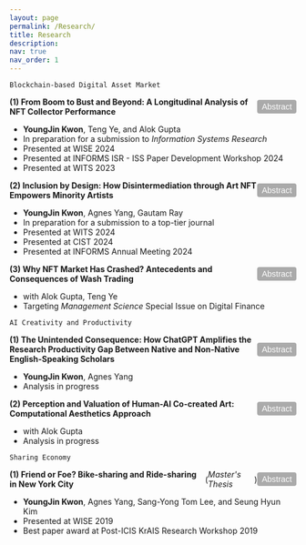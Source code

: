 ```yaml
---
layout: page
permalink: /Research/
title: Research
description:
nav: true
nav_order: 1
---
```


<!-- 1) Styles for the container, the title+button row, and the abstract button -->
<style>
  .paper-container {
    margin-bottom: 10px; /* Space between papers */
  }
  .paper-title-line {
    display: flex;
    justify-content: space-between; /* Title on left, button on right */
    align-items: center;
    margin-bottom: 4px;            /* Slight spacing below the line */
  }
  .abstract-button {
    background-color: #aaa;  /* Gray background */
    color: #ffffff;          /* White text */
    border: none;            /* Remove default border */
    border-radius: 4px;      /* Slightly round corners */
    padding: 4px 8px;        /* Spacing inside the button */
    cursor: pointer;
    font-size: 0.9rem;
    font-family: sans-serif;
  }
  .abstract-button:hover {
    background-color: #888;  /* Darker gray on hover */
  }
</style>

<!-- 2) Simple JavaScript toggle function -->
<script>
function toggleAbstract(id) {
  const element = document.getElementById(id);
  element.style.display = (element.style.display === "none") ? "block" : "none";
}
</script>

`Blockchain-based Digital Asset Market`

<!-- Paper 1 -->
<div class="paper-container">
  <div class="paper-title-line">
    <b>(1) From Boom to Bust and Beyond: A Longitudinal Analysis of NFT Collector Performance</b>
    <button class="abstract-button" onclick="toggleAbstract('abstract1')">Abstract</button>
  </div>
  <ul>
    <li><b>YoungJin Kwon</b>, Teng Ye, and Alok Gupta</li>
    <li>In preparation for a submission to <i>Information Systems Research</i></li>
    <li>Presented at WISE 2024</li>
    <li>Presented at INFORMS ISR - ISS Paper Development Workshop 2024</li>
    <li>Presented at WITS 2023</li>
  </ul>

  <div id="abstract1" style="display: none; margin-top: 5px;">
    <p>Abstract coming soon...</p>
  </div>
</div>

<!-- Paper 2 -->
<div class="paper-container">
  <div class="paper-title-line">
    <b>(2) Inclusion by Design: How Disintermediation through Art NFT Empowers Minority Artists</b>
    <button class="abstract-button" onclick="toggleAbstract('abstract2')">Abstract</button>
  </div>
  <ul>
    <li><b>YoungJin Kwon</b>, Agnes Yang, Gautam Ray</li>
    <li>In preparation for a submission to a top-tier journal</li>
    <li>Presented at WITS 2024</li>
    <li>Presented at CIST 2024</li>
    <li>Presented at INFORMS Annual Meeting 2024</li>
  </ul>

  <div id="abstract2" style="display: none; margin-top: 5px;">
    <p>Abstract coming soon...</p>
  </div>
</div>

<!-- Paper 3 -->
<div class="paper-container">
  <div class="paper-title-line">
    <b>(3) Why NFT Market Has Crashed? Antecedents and Consequences of Wash Trading</b>
    <button class="abstract-button" onclick="toggleAbstract('abstract3')">Abstract</button>
  </div>
  <ul>
    <li>with Alok Gupta, Teng Ye</li>
    <li>Targeting <i>Management Science</i> Special Issue on Digital Finance</li>
  </ul>

  <div id="abstract3" style="display: none; margin-top: 5px;">
    <p>Abstract coming soon...</p>
  </div>
</div>

`AI Creativity and Productivity`

<!-- Paper 4 -->
<div class="paper-container">
  <div class="paper-title-line">
    <b>(1) The Unintended Consequence: How ChatGPT Amplifies the Research Productivity Gap Between Native and Non-Native English-Speaking Scholars</b>
    <button class="abstract-button" onclick="toggleAbstract('abstract5')">Abstract</button>
  </div>
  <ul>
    <li><b>YoungJin Kwon</b>, Agnes Yang</li>
    <li>Analysis in progress</li>
  </ul>

  <div id="abstract5" style="display: none; margin-top: 5px;">
    <p>Abstract coming soon...</p>
  </div>
</div>

<!-- Paper 5 -->
<div class="paper-container">
  <div class="paper-title-line">
    <b>(2) Perception and Valuation of Human-AI Co-created Art: Computational Aesthetics Approach</b>
    <button class="abstract-button" onclick="toggleAbstract('abstract4')">Abstract</button>
  </div>
  <ul>
    <li>with Alok Gupta</li>
    <li>Analysis in progress</li>
  </ul>

  <div id="abstract4" style="display: none; margin-top: 5px;">
    <p>Abstract coming soon...</p>
  </div>
</div>

`Sharing Economy`

<!-- Paper 6 -->
<div class="paper-container">
  <div class="paper-title-line">
    <b>(1) Friend or Foe? Bike-sharing and Ride-sharing in New York City</b> (<i>Master's Thesis</i>)
    <button class="abstract-button" onclick="toggleAbstract('abstract6')">Abstract</button>
  </div>
  <ul>
    <li><b>YoungJin Kwon</b>, Agnes Yang, Sang-Yong Tom Lee, and Seung Hyun Kim</li>
    <li>Presented at WISE 2019</li>
    <li>Best paper award at Post-ICIS KrAIS Research Workshop 2019</li>
  </ul>

  <div id="abstract6" style="display: none; margin-top: 5px;">
    <p>Abstract coming soon...</p>
  </div>
</div>
